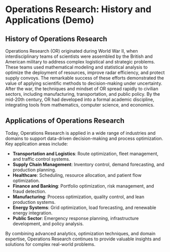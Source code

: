 # Operations Research: History and Applications (Demo)

<!-- image: images/OR_history.jpg -->

## History of Operations Research

Operations Research (OR) originated during World War II, when interdisciplinary teams of scientists were assembled by the British and American military to address complex logistical and strategic problems. These teams used mathematical modeling and statistical analysis to optimize the deployment of resources, improve radar efficiency, and protect supply convoys. The remarkable success of these efforts demonstrated the value of applying scientific methods to decision-making under uncertainty. After the war, the techniques and mindset of OR spread rapidly to civilian sectors, including manufacturing, transportation, and public policy. By the mid-20th century, OR had developed into a formal academic discipline, integrating tools from mathematics, computer science, and economics.

## Applications of Operations Research

Today, Operations Research is applied in a wide range of industries and domains to support data-driven decision-making and process optimization. Key application areas include:

- **Transportation and Logistics**: Route optimization, fleet management, and traffic control systems.
- **Supply Chain Management**: Inventory control, demand forecasting, and production planning.
- **Healthcare**: Scheduling, resource allocation, and patient flow optimization.
- **Finance and Banking**: Portfolio optimization, risk management, and fraud detection.
- **Manufacturing**: Process optimization, quality control, and lean production systems.
- **Energy Systems**: Grid optimization, load forecasting, and renewable energy integration.
- **Public Sector**: Emergency response planning, infrastructure development, and policy analysis.

By combining advanced analytics, optimization techniques, and domain expertise, Operations Research continues to provide valuable insights and solutions for complex real-world problems.
